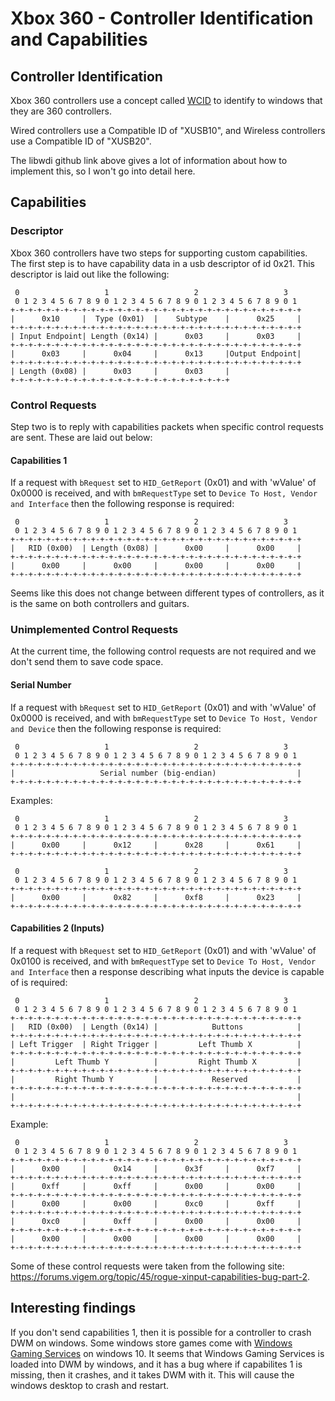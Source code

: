 # Xbox 360 - Controller Identification and Capabilities
## Controller Identification
Xbox 360 controllers use a concept called [WCID](https://github.com/pbatard/libwdi/wiki/WCID-Devices) to identify to windows that they are 360 controllers. 

Wired controllers use a Compatible ID of "XUSB10", and Wireless controllers use a Compatible ID of "XUSB20".

The libwdi github link above gives a lot of information about how to implement this, so I won't go into detail here.
## Capabilities
### Descriptor
Xbox 360 controllers have two steps for supporting custom capabilities. The first step is to have capability data in a usb descriptor of id 0x21.
This descriptor is laid out like the following:
```
 0                   1                   2                   3  
 0 1 2 3 4 5 6 7 8 9 0 1 2 3 4 5 6 7 8 9 0 1 2 3 4 5 6 7 8 9 0 1
+-+-+-+-+-+-+-+-+-+-+-+-+-+-+-+-+-+-+-+-+-+-+-+-+-+-+-+-+-+-+-+-+
|      0x10     |  Type (0x01)  |    Subtype    |      0x25     |
+-+-+-+-+-+-+-+-+-+-+-+-+-+-+-+-+-+-+-+-+-+-+-+-+-+-+-+-+-+-+-+-+
| Input Endpoint| Length (0x14) |      0x03     |      0x03     |
+-+-+-+-+-+-+-+-+-+-+-+-+-+-+-+-+-+-+-+-+-+-+-+-+-+-+-+-+-+-+-+-+
|      0x03     |      0x04     |      0x13     |Output Endpoint|
+-+-+-+-+-+-+-+-+-+-+-+-+-+-+-+-+-+-+-+-+-+-+-+-+-+-+-+-+-+-+-+-+
| Length (0x08) |      0x03     |      0x03     |
+-+-+-+-+-+-+-+-+-+-+-+-+-+-+-+-+-+-+-+-+-+-+-+-+
```

### Control Requests
Step two is to reply with capabilities packets when specific control requests are sent. These are laid out below:
#### Capabilities 1
If a request with `bRequest` set to `HID_GetReport` (0x01) and with 'wValue' of 0x0000 is received, and with `bmRequestType` set to `Device To Host, Vendor and Interface` then the following response is required:
```
 0                   1                   2                   3  
 0 1 2 3 4 5 6 7 8 9 0 1 2 3 4 5 6 7 8 9 0 1 2 3 4 5 6 7 8 9 0 1
+-+-+-+-+-+-+-+-+-+-+-+-+-+-+-+-+-+-+-+-+-+-+-+-+-+-+-+-+-+-+-+-+
|   RID (0x00)  | Length (0x08) |      0x00     |      0x00     |
+-+-+-+-+-+-+-+-+-+-+-+-+-+-+-+-+-+-+-+-+-+-+-+-+-+-+-+-+-+-+-+-+
|      0x00     |      0x00     |      0x00     |      0x00     |
+-+-+-+-+-+-+-+-+-+-+-+-+-+-+-+-+-+-+-+-+-+-+-+-+-+-+-+-+-+-+-+-+
```
Seems like this does not change between different types of controllers, as it is the same on both controllers and guitars.

### Unimplemented Control Requests
At the current time, the following control requests are not required and we don't send them to save code space.

#### Serial Number
If a request with `bRequest` set to `HID_GetReport` (0x01) and with 'wValue' of 0x0000 is received, and with `bmRequestType` set to `Device To Host, Vendor and Device` then the following response is required:
```
 0                   1                   2                   3  
 0 1 2 3 4 5 6 7 8 9 0 1 2 3 4 5 6 7 8 9 0 1 2 3 4 5 6 7 8 9 0 1
+-+-+-+-+-+-+-+-+-+-+-+-+-+-+-+-+-+-+-+-+-+-+-+-+-+-+-+-+-+-+-+-+
|                   Serial number (big-endian)                  |
+-+-+-+-+-+-+-+-+-+-+-+-+-+-+-+-+-+-+-+-+-+-+-+-+-+-+-+-+-+-+-+-+
```

Examples:

```
 0                   1                   2                   3  
 0 1 2 3 4 5 6 7 8 9 0 1 2 3 4 5 6 7 8 9 0 1 2 3 4 5 6 7 8 9 0 1
+-+-+-+-+-+-+-+-+-+-+-+-+-+-+-+-+-+-+-+-+-+-+-+-+-+-+-+-+-+-+-+-+
|      0x00     |      0x12     |      0x28     |      0x61     |
+-+-+-+-+-+-+-+-+-+-+-+-+-+-+-+-+-+-+-+-+-+-+-+-+-+-+-+-+-+-+-+-+

 0                   1                   2                   3  
 0 1 2 3 4 5 6 7 8 9 0 1 2 3 4 5 6 7 8 9 0 1 2 3 4 5 6 7 8 9 0 1
+-+-+-+-+-+-+-+-+-+-+-+-+-+-+-+-+-+-+-+-+-+-+-+-+-+-+-+-+-+-+-+-+
|      0x00     |      0x82     |      0xf8     |      0x23     |
+-+-+-+-+-+-+-+-+-+-+-+-+-+-+-+-+-+-+-+-+-+-+-+-+-+-+-+-+-+-+-+-+
```

#### Capabilities 2 (Inputs)
If a request with `bRequest` set to `HID_GetReport` (0x01) and with 'wValue' of 0x0100 is received, and with `bmRequestType` set to `Device To Host, Vendor and Interface` then a response describing what inputs the device is capable of is required:
```
 0                   1                   2                   3  
 0 1 2 3 4 5 6 7 8 9 0 1 2 3 4 5 6 7 8 9 0 1 2 3 4 5 6 7 8 9 0 1
+-+-+-+-+-+-+-+-+-+-+-+-+-+-+-+-+-+-+-+-+-+-+-+-+-+-+-+-+-+-+-+-+
|   RID (0x00)  | Length (0x14) |            Buttons            |
+-+-+-+-+-+-+-+-+-+-+-+-+-+-+-+-+-+-+-+-+-+-+-+-+-+-+-+-+-+-+-+-+
| Left Trigger  | Right Trigger |         Left Thumb X          |
+-+-+-+-+-+-+-+-+-+-+-+-+-+-+-+-+-+-+-+-+-+-+-+-+-+-+-+-+-+-+-+-+
|         Left Thumb Y          |         Right Thumb X         |
+-+-+-+-+-+-+-+-+-+-+-+-+-+-+-+-+-+-+-+-+-+-+-+-+-+-+-+-+-+-+-+-+
|         Right Thumb Y         |            Reserved           |
+-+-+-+-+-+-+-+-+-+-+-+-+-+-+-+-+-+-+-+-+-+-+-+-+-+-+-+-+-+-+-+-+
|                                                               |
+-+-+-+-+-+-+-+-+-+-+-+-+-+-+-+-+-+-+-+-+-+-+-+-+-+-+-+-+-+-+-+-+
```

Example:

```
 0                   1                   2                   3  
 0 1 2 3 4 5 6 7 8 9 0 1 2 3 4 5 6 7 8 9 0 1 2 3 4 5 6 7 8 9 0 1
+-+-+-+-+-+-+-+-+-+-+-+-+-+-+-+-+-+-+-+-+-+-+-+-+-+-+-+-+-+-+-+-+
|      0x00     |      0x14     |      0x3f     |      0xf7     |
+-+-+-+-+-+-+-+-+-+-+-+-+-+-+-+-+-+-+-+-+-+-+-+-+-+-+-+-+-+-+-+-+
|      0xff     |      0xff     |      0x00     |      0x00     |
+-+-+-+-+-+-+-+-+-+-+-+-+-+-+-+-+-+-+-+-+-+-+-+-+-+-+-+-+-+-+-+-+
|      0x00     |      0x00     |      0xc0     |      0xff     |
+-+-+-+-+-+-+-+-+-+-+-+-+-+-+-+-+-+-+-+-+-+-+-+-+-+-+-+-+-+-+-+-+
|      0xc0     |      0xff     |      0x00     |      0x00     |
+-+-+-+-+-+-+-+-+-+-+-+-+-+-+-+-+-+-+-+-+-+-+-+-+-+-+-+-+-+-+-+-+
|      0x00     |      0x00     |      0x00     |      0x00     |
+-+-+-+-+-+-+-+-+-+-+-+-+-+-+-+-+-+-+-+-+-+-+-+-+-+-+-+-+-+-+-+-+
```

Some of these control requests were taken from the following site: https://forums.vigem.org/topic/45/rogue-xinput-capabilities-bug-part-2.

## Interesting findings
If you don't send capabilities 1, then it is possible for a controller to crash DWM on windows. Some windows store games come with [Windows Gaming Services](https://www.microsoft.com/en-us/p/gaming-services/9mwpm2cqnlhn) on windows 10. It seems that Windows Gaming Services is loaded into DWM by windows, and it has a bug where if capabilites 1 is missing, then it crashes, and it takes DWM with it. This will cause the windows desktop to crash and restart.